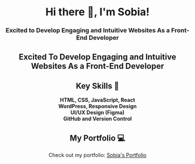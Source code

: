 <div align="center">

# Hi there 👋, I'm Sobia!

### Excited to Develop Engaging and Intuitive Websites As a Front-End Developer

<h2>Excited To Develop Engaging and Intuitive Websites As a Front-End Developer</h2>

## Key Skills 🌟
<p align="center">
  <strong>HTML, CSS, JavaScript, React</strong><br>
  <strong>WordPress, Responsive Design</strong><br>
  <strong>UI/UX Design (Figma)</strong><br>
  <strong>GitHub and Version Control</strong>
</p>

## My Portfolio 💻
Check out my portfolio: [Sobia's Portfolio](https://sobia-portfolio.netlify.app)

</div>




